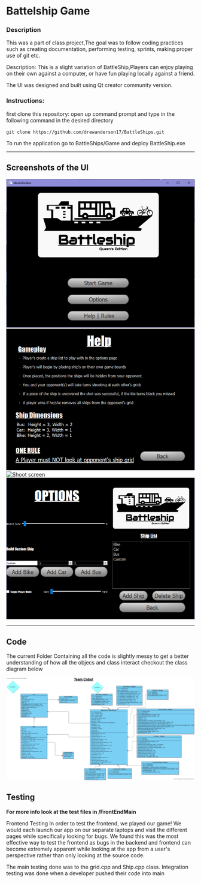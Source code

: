 # Battelship Game 

### Description 
This was a part of class project,The goal was to follow coding practices  such as creating documentation, performing
testing, sprints, making proper use of git etc.

Description: This is a slight variation of BattleShip,Players can enjoy playing on their own against a computer, or 
have fun playing locally against a friend. 

The UI was designed and built using Qt creator community version.

### Instructions: 
first clone this repository:
open up command prompt and type in the following command in the desired directory
```
git clone https://github.com/drewanderson17/BattleShips.git

```


To run the application go to BattleShips/Game and deploy BattleShip.exe



----
## Screenshots of the UI

![Main Menu](https://github.com/drewanderson17/BattleShips/blob/Working-Copy/FrontEndMain/mainMenu.PNG)
![Help page](https://github.com/drewanderson17/BattleShips/blob/Working-Copy/FrontEndMain/helpPage.PNG)
![Shoot screen](https://github.com/drewanderson17/BattleShips/blob/Working-Copy/FrontEndMain/shotScreen.PNGG)
![Options Window](https://github.com/drewanderson17/BattleShips/blob/Working-Copy/FrontEndMain/betterOptionsPage.PNG)


___
## Code
The current Folder Containing all the code is slightly messy to get a better understanding of how all the objecs and class interact
checkout the class diagram below




![Class Diagram of Different Folders](https://github.com/drewanderson17/BattleShips/blob/Working-Copy/FrontEndMain/Class%20Diagram%20BattleShips.jpg)




## Testing
**For more info look at the  test files in /FrontEndMain**

Frontend Testing
In order to test the frontend, we played our game! We would each launch our app on our separate laptops and visit the different pages while specifically looking for bugs. 
We found this was the most effective way to test the frontend as bugs in the backend 
and frontend can become extremely apparent while looking at the app from a user's perspective rather than only looking at the source code. 


The main testing done was to the grid.cpp and Ship.cpp class. Integration testing was done when a developer pushed their code into main
